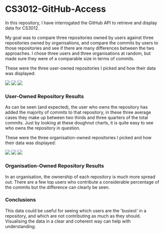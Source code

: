 # CS3012-GitHub-Access 
In this repository, I have interrogated the GitHub API to retrieve and display data for CS3012.

My goal was to compare three repositories owned by users against three repositories owned by organisations, and compare the commits by users to those repositories and see if there are many differences between the two approaches. I chose three users and three organisations at random, but made sure they were of a comparable size in terms of commits.

These were the three user-owned repositories I picked and how their data was displayed:

![](https://github.com/jameskhere/CS3012-GitHub-Access/blob/master/images/1pcottle.PNG)
![](https://github.com/jameskhere/CS3012-GitHub-Access/blob/master/images/2wagoodman.PNG)
![](https://github.com/jameskhere/CS3012-GitHub-Access/blob/master/images/3minimaxir.PNG)


### User-Owned Repository Results
As can be seen (and expected), the user who owns the repository has added the majority of commits to that repository, in these three average cases they make up between two thirds and three quarters of the total commits. Just by looking at these doughnut charts, it is quite easy to see who owns the repository in question.

These were the three organisation-owned repositories I picked and how their data was displayed:

![](https://github.com/jameskhere/CS3012-GitHub-Access/blob/master/images/4firecracker.PNG)
![](https://github.com/jameskhere/CS3012-GitHub-Access/blob/master/images/5adobe.PNG)
![](https://github.com/jameskhere/CS3012-GitHub-Access/blob/master/images/6vuejs.PNG)


### Organisation-Owned Repository Results
In an organisation, the ownership of each repository is much more spread out. There are a few top users who contribute a considerable percentage of the commits but the difference can clearly be seen.

### Conclusions
This data could be useful for seeing which users are the 'busiest' in a repository, and which are not contributing as much as they should. Visualising the data in a clear and coherent way can help with understanding.
